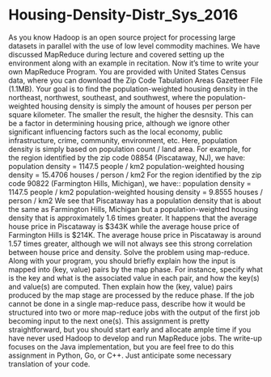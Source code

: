 # Housing-Density-Distr_Sys_2016
As you know Hadoop is an open source project for processing large datasets in parallel with the use of low level commodity machines. We have discussed MapReduce during lecture and covered setting up the environment along with an example in recitation. Now it’s time to write your own MapReduce Program.  You are provided with United States Census data, where you can download the Zip Code Tabulation Areas Gazetteer File (1.1MB). Your goal is to find the population-weighted housing density in the northeast, northwest, southeast, and southwest, where the population-weighted housing density is simply the amount of houses per person per square kilometer. The smaller the result, the higher the desnsity. This can be a factor in determining housing price, although we ignore other significant influencing factors such as the local economy, public infrastructure, crime, community, environment, etc. Here, population density is simply based on population count / land area.  For example, for the region identified by the zip code 08854 (Piscataway, NJ), we have:  population density = 1147.5 people / km2 population-weighted housing density = 15.4706 houses / person / km2 For the region identified by the zip code 90822 (Farmington Hills, Michigan), we have::  population density = 1147.5 people / km2 population-weighted housing density = 9.8555 houses / person / km2 We see that Piscataway has a population density that is about the same as Farmington Hills, Michigan but a population-weighted housing density that is approximately 1.6 times greater. It happens that the average house price in Piscataway is $343K while the average house price of Farmington Hills is $214K. The average house price in Piscataway is around 1.57 times greater, although we will not always see this strong correlation between house price and density.  Solve the problem using map-reduce. Along with your program, you should briefly explain how the input is mapped into (key, value) pairs by the map phase. For instance, specify what is the key and what is the associated value in each pair, and how the key(s) and value(s) are computed. Then explain how the (key, value) pairs produced by the map stage are processed by the reduce phase. If the job cannot be done in a single map-reduce pass, describe how it would be structured into two or more map-reduce jobs with the output of the first job becoming input to the next one(s).  This assignment is pretty straightforward, but you should start early and allocate ample time if you have never used Hadoop to develop and run MapReduce jobs.  The write-up focuses on the Java implementation, but you are feel free to do this assignment in Python, Go, or C++. Just anticipate some necessary translation of your code.
